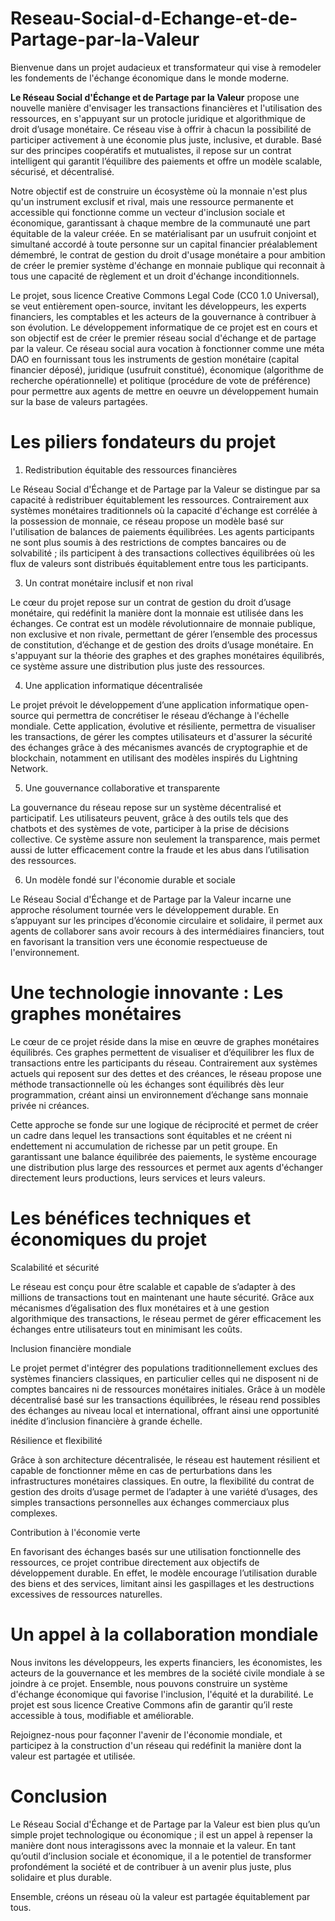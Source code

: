 # Reseau-Social-d-Echange-et-de-Partage-par-la-Valeur

Bienvenue dans un projet audacieux et transformateur qui vise à remodeler les fondements de l'échange économique dans le monde moderne. 

**Le Réseau Social d'Échange et de Partage par la Valeur** propose une nouvelle manière d'envisager les transactions financières et l'utilisation des ressources, en s'appuyant sur un protocle juridique et algorithmique de droit d’usage monétaire. Ce réseau vise à offrir à chacun la possibilité de participer activement à une économie plus juste, inclusive, et durable. Basé sur des principes coopératifs et mutualistes, il repose sur un contrat intelligent qui garantit l’équilibre des paiements et offre un modèle scalable, sécurisé, et décentralisé.

Notre objectif est de construire un écosystème où la monnaie n'est plus qu'un instrument exclusif et rival, mais une ressource permanente et accessible qui fonctionne comme un vecteur d'inclusion sociale et économique, garantissant à chaque membre de la communauté une part équitable de la valeur créée. En se matérialisant par un usufruit conjoint et simultané accordé à toute personne sur un capital financier préalablement démembré, le contrat de gestion du droit d'usage monétaire a pour ambition de créer le premier système d'échange en monnaie publique qui reconnait à tous une capacité de règlement et un droit d'échange inconditionnels.

Le projet, sous licence Creative Commons Legal Code (CC0 1.0 Universal), se veut entièrement open-source, invitant les développeurs, les experts financiers, les comptables et les acteurs de la gouvernance à contribuer à son évolution. Le développement informatique de ce projet est en cours et son objectif est de créer le premier réseau social d'échange et de partage par la valeur. Ce réseau social aura vocation à fonctionner comme une méta DAO en fournissant tous les instruments de gestion monétaire (capital financier déposé), juridique (usufruit constitué), économique (algorithme de recherche opérationnelle) et politique (procédure de vote de préférence) pour permettre aux agents de mettre en oeuvre un développement humain sur la base de valeurs partagées.

# Les piliers fondateurs du projet

1. Redistribution équitable des ressources financières

Le Réseau Social d'Échange et de Partage par la Valeur se distingue par sa capacité à redistribuer équitablement les ressources. Contrairement aux systèmes monétaires traditionnels où la capacité d'échange est corrélée à la possession de monnaie, ce réseau propose un modèle basé sur l'utilisation de balances de paiements équilibrées. Les agents participants ne sont plus soumis à des restrictions de comptes bancaires ou de solvabilité ; ils participent à des transactions collectives équilibrées où les flux de valeurs sont distribués équitablement entre tous les participants.

3. Un contrat monétaire inclusif et non rival

Le cœur du projet repose sur un contrat de gestion du droit d’usage monétaire, qui redéfinit la manière dont la monnaie est utilisée dans les échanges. Ce contrat est un modèle révolutionnaire de monnaie publique, non exclusive et non rivale, permettant de gérer l’ensemble des processus de constitution, d’échange et de gestion des droits d’usage monétaire​. En s'appuyant sur la théorie des graphes et des graphes monétaires équilibrés, ce système assure une distribution plus juste des ressources.

4. Une application informatique décentralisée

Le projet prévoit le développement d’une application informatique open-source qui permettra de concrétiser le réseau d’échange à l'échelle mondiale. Cette application, évolutive et résiliente, permettra de visualiser les transactions, de gérer les comptes utilisateurs et d'assurer la sécurité des échanges grâce à des mécanismes avancés de cryptographie et de blockchain, notamment en utilisant des modèles inspirés du Lightning Network​.

5. Une gouvernance collaborative et transparente

La gouvernance du réseau repose sur un système décentralisé et participatif. Les utilisateurs peuvent, grâce à des outils tels que des chatbots et des systèmes de vote, participer à la prise de décisions collective. Ce système assure non seulement la transparence, mais permet aussi de lutter efficacement contre la fraude et les abus dans l’utilisation des ressources​.

6. Un modèle fondé sur l'économie durable et sociale

Le Réseau Social d'Échange et de Partage par la Valeur incarne une approche résolument tournée vers le développement durable. En s’appuyant sur les principes d’économie circulaire et solidaire, il permet aux agents de collaborer sans avoir recours à des intermédiaires financiers, tout en favorisant la transition vers une économie respectueuse de l'environnement​.

# Une technologie innovante : Les graphes monétaires

Le cœur de ce projet réside dans la mise en œuvre de graphes monétaires équilibrés. Ces graphes permettent de visualiser et d’équilibrer les flux de transactions entre les participants du réseau. Contrairement aux systèmes actuels qui reposent sur des dettes et des créances, le réseau propose une méthode transactionnelle où les échanges sont équilibrés dès leur programmation, créant ainsi un environnement d’échange sans monnaie privée ni créances​.

Cette approche se fonde sur une logique de réciprocité et permet de créer un cadre dans lequel les transactions sont équitables et ne créent ni endettement ni accumulation de richesse par un petit groupe. En garantissant une balance équilibrée des paiements, le système encourage une distribution plus large des ressources et permet aux agents d'échanger directement leurs productions, leurs services et leurs valeurs​.

# Les bénéfices techniques et économiques du projet

Scalabilité et sécurité

Le réseau est conçu pour être scalable et capable de s’adapter à des millions de transactions tout en maintenant une haute sécurité. Grâce aux mécanismes d’égalisation des flux monétaires et à une gestion algorithmique des transactions, le réseau permet de gérer efficacement les échanges entre utilisateurs tout en minimisant les coûts​.

Inclusion financière mondiale

Le projet permet d'intégrer des populations traditionnellement exclues des systèmes financiers classiques, en particulier celles qui ne disposent ni de comptes bancaires ni de ressources monétaires initiales. Grâce à un modèle décentralisé basé sur les transactions équilibrées, le réseau rend possibles des échanges au niveau local et international, offrant ainsi une opportunité inédite d’inclusion financière à grande échelle​.

Résilience et flexibilité

Grâce à son architecture décentralisée, le réseau est hautement résilient et capable de fonctionner même en cas de perturbations dans les infrastructures monétaires classiques. En outre, la flexibilité du contrat de gestion des droits d’usage permet de l’adapter à une variété d’usages, des simples transactions personnelles aux échanges commerciaux plus complexes.

Contribution à l'économie verte

En favorisant des échanges basés sur une utilisation fonctionnelle des ressources, ce projet contribue directement aux objectifs de développement durable. En effet, le modèle encourage l’utilisation durable des biens et des services, limitant ainsi les gaspillages et les destructions excessives de ressources naturelles​.

# Un appel à la collaboration mondiale

Nous invitons les développeurs, les experts financiers, les économistes, les acteurs de la gouvernance et les membres de la société civile mondiale à se joindre à ce projet. Ensemble, nous pouvons construire un système d'échange économique qui favorise l'inclusion, l'équité et la durabilité. Le projet est sous licence Creative Commons afin de garantir qu’il reste accessible à tous, modifiable et améliorable.

Rejoignez-nous pour façonner l'avenir de l'économie mondiale, et participez à la construction d'un réseau qui redéfinit la manière dont la valeur est partagée et utilisée.

# Conclusion

Le Réseau Social d'Échange et de Partage par la Valeur est bien plus qu’un simple projet technologique ou économique ; il est un appel à repenser la manière dont nous interagissons avec la monnaie et la valeur. En tant qu’outil d’inclusion sociale et économique, il a le potentiel de transformer profondément la société et de contribuer à un avenir plus juste, plus solidaire et plus durable.

Ensemble, créons un réseau où la valeur est partagée équitablement par tous.
